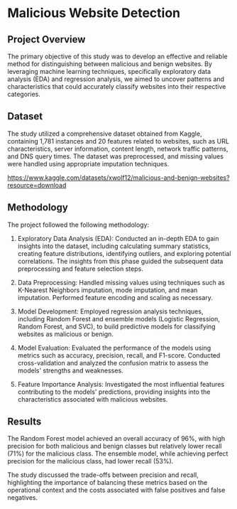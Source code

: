 
# Malicious Website Detection


## Project Overview

The primary objective of this study was to develop an effective and reliable method for distinguishing between malicious and benign websites. By leveraging machine learning techniques, specifically exploratory data analysis (EDA) and regression analysis, we aimed to uncover patterns and characteristics that could accurately classify websites into their respective categories.
## Dataset

The study utilized a comprehensive dataset obtained from Kaggle, containing 1,781 instances and 20 features related to websites, such as URL characteristics, server information, content length, network traffic patterns, and DNS query times. The dataset was preprocessed, and missing values were handled using appropriate imputation techniques.

https://www.kaggle.com/datasets/xwolf12/malicious-and-benign-websites?resource=download
## Methodology

The project followed the following methodology:

1. Exploratory Data Analysis (EDA): Conducted an in-depth EDA to gain insights into the dataset, including calculating summary statistics, creating feature distributions, identifying outliers, and exploring potential correlations. The insights from this phase guided the subsequent data preprocessing and feature selection steps.

2. Data Preprocessing: Handled missing values using techniques such as K-Nearest Neighbors imputation, mode imputation, and mean imputation. Performed feature encoding and scaling as necessary.

3. Model Development: Employed regression analysis techniques, including Random Forest and ensemble models (Logistic Regression, Random Forest, and SVC), to build predictive models for classifying websites as malicious or benign.

4. Model Evaluation: Evaluated the performance of the models using metrics such as accuracy, precision, recall, and F1-score. Conducted cross-validation and analyzed the confusion matrix to assess the models' strengths and weaknesses.

5. Feature Importance Analysis: Investigated the most influential features contributing to the models' predictions, providing insights into the characteristics associated with malicious websites.
## Results

The Random Forest model achieved an overall accuracy of 96%, with high precision for both malicious and benign classes but relatively lower recall (71%) for the malicious class. The ensemble model, while achieving perfect precision for the malicious class, had lower recall (53%).

The study discussed the trade-offs between precision and recall, highlighting the importance of balancing these metrics based on the operational context and the costs associated with false positives and false negatives.
